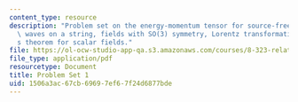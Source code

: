 ```yaml
---
content_type: resource
description: "Problem set on the energy-momentum tensor for source-free electrodynamics,\
  \ waves on a string, fields with SO(3) symmetry, Lorentz transformations, and Noether\u2019\
  s theorem for scalar fields."
file: https://ol-ocw-studio-app-qa.s3.amazonaws.com/courses/8-323-relativistic-quantum-field-theory-i-spring-2008/1506a3ac67cb69697ef67f24d6877bde_ft1ps01_08_1.pdf
file_type: application/pdf
resourcetype: Document
title: Problem Set 1
uid: 1506a3ac-67cb-6969-7ef6-7f24d6877bde
---
```

